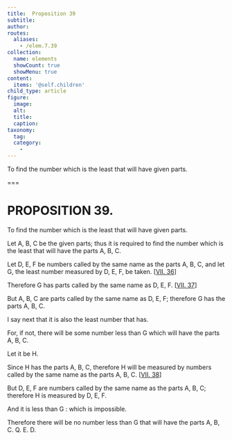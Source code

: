 ```yaml
---
title:  Proposition 39
subtitle: 
author:
routes:
  aliases:
    - /elem.7.39
collection:
  name: elements
  showCount: true
  showMenu: true
content:
  items: '@self.children'
child_type: article
figure:
  image:
  alt:
  title:
  caption:
taxonomy:
  tag:
  category:
    - 
---
```


<p>
       <hi rend="ital">To find the number which is the least that will have given parts.</hi>
      </p>

===

<h1>PROPOSITION 39.</h1>
<p>
       <span class="ital">To find the number which is the least that will have given parts.</span>
      </p>

<p>Let <span class="ital">A</span>, <span class="ital">B</span>, <span class="ital">C</span> be the given parts; thus it is required to find the number which is the least that will have the parts <span class="ital">A</span>, <span class="ital">B</span>, <span class="ital">C</span>. 
      </p>

<p>Let <span class="ital">D</span>, <span class="ital">E</span>, <span class="ital">F</span> be numbers called by the same name as the parts <span class="ital">A</span>, <span class="ital">B</span>, <span class="ital">C</span>, and let <span class="ital">G</span>, the least number measured by <span class="ital">D</span>, <span class="ital">E</span>, <span class="ital">F</span>, be taken. [<a href="/elem.7.36">VII. 36</a>] </p>

<p>Therefore <span class="ital">G</span> has parts called by the same name as <span class="ital">D</span>, <span class="ital">E</span>, <span class="ital">F</span>. [<a href="/elem.7.37">VII. 37</a>] </p>

<p>But <span class="ital">A</span>, <span class="ital">B</span>, <span class="ital">C</span> are parts called by the same name as <span class="ital">D</span>, <span class="ital">E</span>, <span class="ital">F</span>; therefore <span class="ital">G</span> has the parts <span class="ital">A</span>, <span class="ital">B</span>, <span class="ital">C</span>. </p>

<p>I say next that it is also the least number that has. <pb n="344"/></p>

<p>For, if not, there will be some number less than <span class="ital">G</span> which will have the parts <span class="ital">A</span>, <span class="ital">B</span>, <span class="ital">C</span>. </p>

<p>Let it be <span class="ital">H</span>. </p>

<p>Since <span class="ital">H</span> has the parts <span class="ital">A</span>, <span class="ital">B</span>, <span class="ital">C</span>, therefore <span class="ital">H</span> will be measured by numbers called by the same name as the parts <span class="ital">A</span>, <span class="ital">B</span>, <span class="ital">C</span>. [<a href="/elem.7.38">VII. 38</a>] </p>

<p>But <span class="ital">D</span>, <span class="ital">E</span>, <span class="ital">F</span> are numbers called by the same name as the parts <span class="ital">A</span>, <span class="ital">B</span>, <span class="ital">C</span>; therefore <span class="ital">H</span> is measured by <span class="ital">D</span>, <span class="ital">E</span>, <span class="ital">F</span>. </p>

<p>And it is less than <span class="ital">G</span> : which is impossible. </p>

<p>Therefore there will be no number less than <span class="ital">G</span> that will have the parts <span class="ital">A</span>, <span class="ital">B</span>, <span class="ital">C</span>. Q. E. D.</p>
